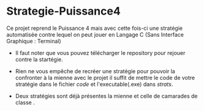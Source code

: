 # Strategie-Puissance4
Ce projet reprend le Puissance 4 mais avec cette fois-ci une stratégie automatisée contre lequel on peut jouer en Langage C (Sans Interface Graphique : Terminal)

- Il faut noter que vous pouvez télécharger le repository pour rejouer contre la startégie.

- Rien ne vous empêche de recréer une stratégie pour pouvoir la confronter à la mienne avec le projet il suffit de mettre le code de votre stratégie dans le fichier *code* et l'executable(.exe) dans *strats*.

- Deux stratégies sont déjà présentes la mienne et celle de camarades de classe .
